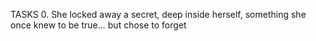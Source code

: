 TASKS
0. She locked away a secret, deep inside herself, something she once knew to be true... but chose to forget
